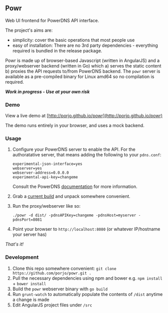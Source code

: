 ## Powr

Web UI frontend for PowerDNS API interface. 

The project's aims are:
- simplicity: cover the basic operations that most people use
- easy of installation: There are no 3rd party dependencies - everything required is bundled in the release package.

Powr is made up of browser-based Javascript (written in AngularJS) and a proxy/webserver backend (written in Go) which a) serves the static content b) proxies the API requests to/from PowerDNS backend. The `powr` server is available as a pre-compiled binary for Linux amd64 so no compilation is required. 

***Work in progress - Use at your own risk***

### Demo

View a live demo at [http://porjo.github.io/powr](http://porjo.github.io/powr)

The demo runs entirely in your browser, and uses a mock backend.

### Usage

1. Configure your PowerDNS server to enable the API. For the authoratative server, that means adding the following to your `pdns.conf`:
	```
	experimental-json-interface=yes
	webserver=yes
	webserver-address=0.0.0.0
	experimental-api-key=changeme
	```

	Consult the PowerDNS [documentation](http://doc.powerdns.com/md/httpapi/README/) for more information.

1. Grab a [current build](https://github.com/porjo/powr/releases) and unpack somewhere convenient.

1. Run the proxy/webserver like so:
	```
	./powr -d dist/ -pdnsAPIKey=changeme -pdnsHost=myserver -pdnsPort=8081
	```
1. Point your browser to `http://localhost:8080` (or whatever IP/hostname your server has)

*That's it!*

### Development

1. Clone this repo somewhere convenient: `git clone https://github.com/porjo/powr.git .`
1. Pull the necessary dependencies using npm and bower e.g. `npm install` + `bower install`
1. Build the `powr` webserver binary with `go build`
1. Run `grunt-watch` to automatically populate the contents of `/dist` anytime a change is made
1. Edit AngularJS project files under `/src`
